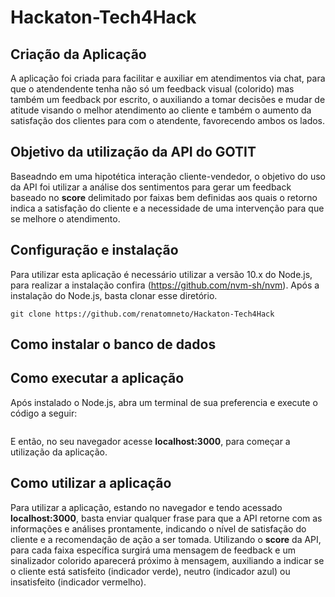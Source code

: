 # Hackaton-Tech4Hack

## Criação da Aplicação
A aplicação foi criada para facilitar e auxiliar em atendimentos via chat, para que o atendendente tenha não só um feedback visual (colorido) mas também um feedback por escrito, o auxiliando a tomar decisões e mudar de atitude visando o melhor atendimento ao cliente e também o aumento da satisfação dos clientes para com o atendente, favorecendo ambos os lados.

## Objetivo da utilização da API do GOTIT
Baseadndo em uma hipotética interação cliente-vendedor, o objetivo do uso da API foi utilizar a análise dos sentimentos para gerar um feedback baseado no **score** delimitado por faixas bem definidas aos quais o retorno indica a satisfação do cliente e a necessidade de uma intervenção para que se melhore o atendimento.

## Configuração e instalação
Para utilizar esta aplicação é necessário utilizar a versão 10.x do Node.js, para realizar a instalação confira (https://github.com/nvm-sh/nvm). 
Após a instalação do Node.js, basta clonar esse diretório.
```
git clone https://github.com/renatomneto/Hackaton-Tech4Hack
```
## Como instalar o banco de dados


## Como executar a aplicação
Após instalado o Node.js, abra um terminal de sua preferencia e execute o código a seguir:
```

```
E então, no seu navegador acesse **localhost:3000**, para começar a utilização da aplicação.

## Como utilizar a aplicação
Para utilizar a aplicação, estando no navegador e tendo acessado **localhost:3000**, basta enviar qualquer frase para que a API retorne com as informações e análises prontamente, indicando o nível de satisfação do cliente e a recomendação de ação a ser tomada. 
Utilizando o **score** da API, para cada faixa específica surgirá uma mensagem de feedback e um sinalizador colorido aparecerá próximo à mensagem, auxiliando a indicar se o cliente está satisfeito (indicador verde), neutro (indicador azul) ou insatisfeito (indicador vermelho).
